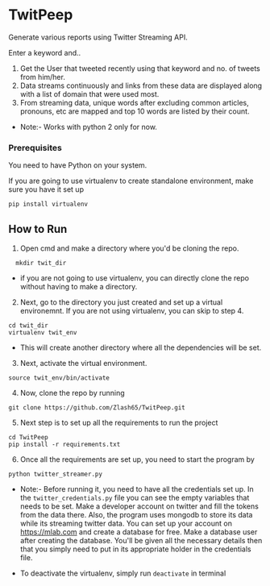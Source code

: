 # TwitPeep

Generate various reports using Twitter Streaming API.
 
Enter a keyword and..
1. Get the User that tweeted recently using that keyword and no. of tweets from him/her.
2. Data streams continuously and links from these data are displayed along with a list of domain that were used most.
3. From streaming data, unique words after excluding common articles, pronouns, etc are mapped and top 10 words are listed by their count.

* Note:- Works with python 2 only for now.

### Prerequisites

You need to have Python on your system.

If you are going to use virtualenv to create standalone environment, make sure you have it set up
```
pip install virtualenv
```


## How to Run

1. Open cmd and make a directory where you'd be cloning the repo.
```
  mkdir twit_dir
```
* if you are not going to use virtualenv, you can directly clone the repo without having to make a directory.

2. Next, go to the directory you just created and set up a virtual environemnt. If you are not using virtualenv, you can skip to step 4.
```
cd twit_dir
virtualenv twit_env
```
* This will create another directory where all the dependencies will be set.

3. Next, activate the virtual environment.
```
source twit_env/bin/activate
```

4. Now, clone the repo by running
```
git clone https://github.com/Zlash65/TwitPeep.git
```

5. Next step is to set up all the requirements to run the project
```
cd TwitPeep
pip install -r requirements.txt
```

6. Once all the requirements are set up, you need to start the program by
```
python twitter_streamer.py
```

* Note:- Before running it, you need to have all the credentials set up. In the `twitter_credentials.py` file you can see the empty variables that needs to be set. Make a developer account on twitter and fill the tokens from the data there. Also, the program uses mongodb to store its data while its streaming twitter data. You can set up your account on https://mlab.com and create a database for free. Make a database user after creating the database. You'll be given all the necessary details then that you simply need to put in its appropriate holder in the credentials file.

* To deactivate the virtualenv, simply run `deactivate` in terminal
